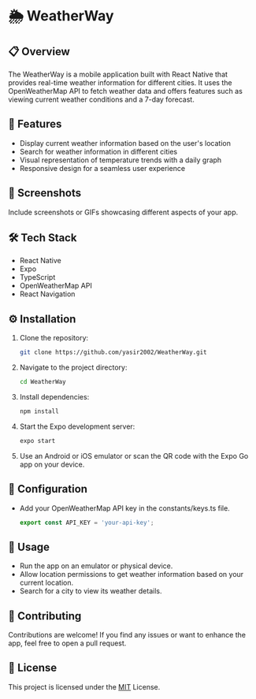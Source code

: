 # 🌦️ WeatherWay

## 📋 Overview

The WeatherWay is a mobile application built with React Native that provides real-time weather information for different cities. It uses the OpenWeatherMap API to fetch weather data and offers features such as viewing current weather conditions and a 7-day forecast.

## 🚀 Features

- Display current weather information based on the user's location
- Search for weather information in different cities
- Visual representation of temperature trends with a daily graph
- Responsive design for a seamless user experience

## 📸 Screenshots

Include screenshots or GIFs showcasing different aspects of your app.

## 🛠️ Tech Stack

- React Native
- Expo
- TypeScript
- OpenWeatherMap API
- React Navigation

## ⚙️ Installation

1. Clone the repository:

    ```bash
    git clone https://github.com/yasir2002/WeatherWay.git

2. Navigate to the project directory:
    ```bash
    cd WeatherWay

3. Install dependencies:
    ```bash
    npm install

4. Start the Expo development server:
    ```bash
    expo start

5. Use an Android or iOS emulator or scan the QR code with the Expo Go app on your device.

## 🔧 Configuration
- Add your OpenWeatherMap API key in the constants/keys.ts file.
    ```typescript
    export const API_KEY = 'your-api-key';

## 🚀 Usage
- Run the app on an emulator or physical device.
- Allow location permissions to get weather information based on your current location.
- Search for a city to view its weather details.

## 👥 Contributing
Contributions are welcome! If you find any issues or want to enhance the app, feel free to open a pull request.

## 📄 License
This project is licensed under the [MIT](LICENSE) License.